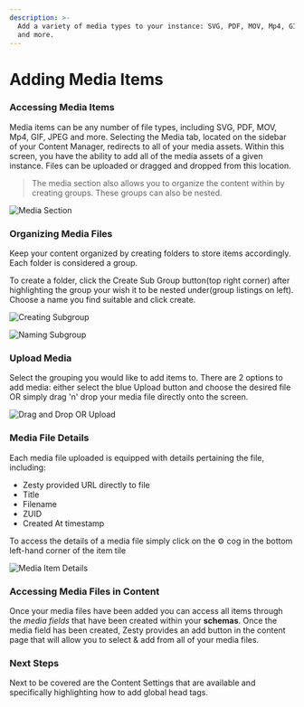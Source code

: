 ```yaml
---
description: >-
  Add a variety of media types to your instance: SVG, PDF, MOV, Mp4, GIF, JPEG,
  and more.
---
```


# Adding Media Items

### Accessing Media Items

Media items can be any number of file types, including SVG, PDF, MOV, Mp4, GIF, JPEG and more. Selecting the Media tab, located on the sidebar of your Content Manager, redirects to all of your media assets. Within this screen, you have the ability to add all of the media assets of a given instance. Files can be uploaded or dragged and dropped from this location.&#x20;

> The media section also allows you to organize the content within by creating groups. These groups can also be nested.

![Media Section](<../../../.gitbook/assets/image (1).png>)

### Organizing Media Files

Keep your content organized by creating folders to store items accordingly. Each folder is considered a group.&#x20;

To create a folder, click the Create Sub Group button(top right corner) after highlighting the group your wish it to be nested under(group listings on left). Choose a name you find suitable and click create.

![Creating Subgroup](<../../../.gitbook/assets/image (80).png>)

![Naming Subgroup](<../../../.gitbook/assets/image (12).png>)

### Upload Media

Select the grouping you would like to add items to. There are 2 options to add media: either select the blue Upload button and choose the desired file OR simply drag 'n' drop your media file directly onto the screen.

![Drag and Drop OR Upload](<../../../.gitbook/assets/image (59).png>)

### Media File Details

Each media file uploaded is equipped with details pertaining the file, including:

* Zesty provided URL directly to file
* Title
* Filename&#x20;
* ZUID
* Created At timestamp

To access the details of a media file simply click on the :gear: cog in the bottom left-hand corner of the item tile

![Media Item Details](<../../../.gitbook/assets/image (29).png>)

### Accessing Media Files in Content

Once your media files have been added you can access all items through the _media_ _fields_  that have been created within your **schemas**. Once the media field has been created, Zesty provides an add button in the content page that will allow you to select & add from all of your media files.

### Next Steps

Next to be covered are the Content Settings that are available and specifically highlighting how to add global head tags.
